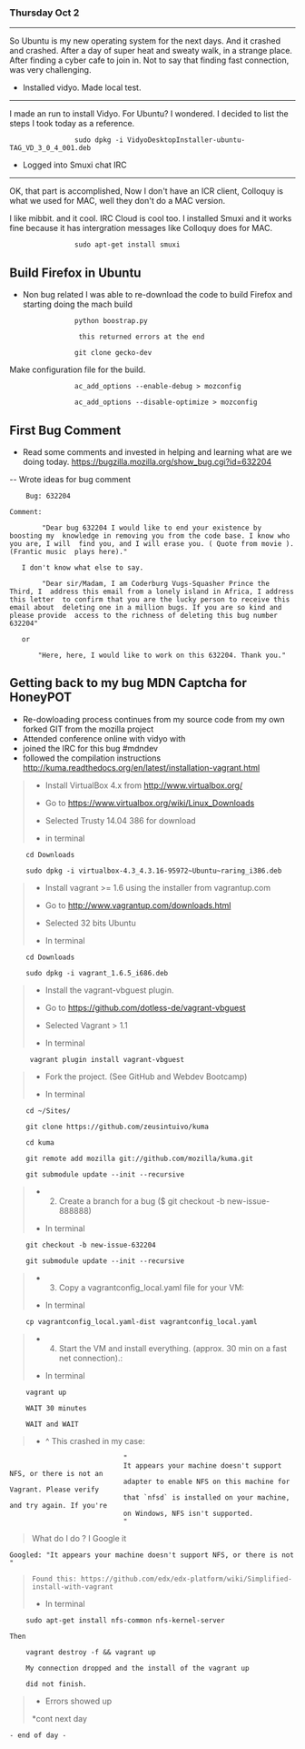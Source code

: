 ### Thursday Oct 2
   ---------------
So Ubuntu is my new operating system for the next days. And it crashed and crashed. After a day of super heat and sweaty walk, in a strange place. After finding a cyber cafe to join in. Not to say that finding fast connection, was very challenging. 

- Installed vidyo. Made local test. 
------
I made an run to install Vidyo. For  Ubuntu? I wondered. 
I decided to list the steps I took today as a reference. 


~~~
                sudo dpkg -i VidyoDesktopInstaller-ubuntu-TAG_VD_3_0_4_001.deb
~~~

- Logged into Smuxi chat IRC 
--------
OK, that part is accomplished, Now I don't have an ICR client, Colloquy is what we used for MAC, well they don't do a MAC version. 

I like mibbit. and it cool. IRC Cloud is cool too. I installed Smuxi and it works fine because it has intergration messages like Colloquy does for MAC.

~~~
                sudo apt-get install smuxi
~~~

Build Firefox in Ubuntu
-------

- Non bug related I was able to re-download the code to build Firefox and starting doing the mach build
~~~
                python boostrap.py
~~~
                     this returned errors at the end
~~~
                git clone gecko-dev
~~~
Make configuration file for the build. 
~~~
                ac_add_options --enable-debug > mozconfig 

                ac_add_options --disable-optimize > mozconfig
~~~
            
First Bug Comment
------            
- Read some comments and invested in helping and learning what are we doing today.
https://bugzilla.mozilla.org/show_bug.cgi?id=632204

-- Wrote ideas for bug comment
```
    Bug: 632204
```
    Comment:
```
        "Dear bug 632204 I would like to end your existence by boosting my  knowledge in removing you from the code base. I know who you are, I will  find you, and I will erase you. ( Quote from movie ). (Frantic music  plays here)." 
```
       

       I don't know what else to say. 

       
```
        "Dear sir/Madam, I am Coderburg Vugs-Squasher Prince the Third, I  address this email from a lonely island in Africa, I address this letter  to confirm that you are the lucky person to receive this email about  deleting one in a million bugs. If you are so kind and please provide  access to the richness of deleting this bug number 632204" 
```
       

       

       or

       
```
       "Here, here, I would like to work on this 632204. Thank you."
```
       
Getting back to my bug MDN Captcha for HoneyPOT
-----  

- Re-dowloading process continues from my source code from my own forked GIT  from the mozilla project
- Attended conference online with vidyo with 
- joined the IRC for this bug #mdndev 
- followed the compilation instructions  http://kuma.readthedocs.org/en/latest/installation-vagrant.html


> -   Install VirtualBox 4.x from http://www.virtualbox.org/
>
> -  Go to https://www.virtualbox.org/wiki/Linux_Downloads
>
> -   Selected Trusty 14.04 386 for download
>
> -   in terminal 
>
> 
~~~
    cd Downloads

    sudo dpkg -i virtualbox-4.3_4.3.16-95972~Ubuntu~raring_i386.deb
~~~
> -    Install vagrant >= 1.6 using the installer from vagrantup.com
>
> -  Go to http://www.vagrantup.com/downloads.html
>
> -   Selected 32 bits Ubuntu 
>
> -    In terminal 
>
~~~
    cd Downloads

    sudo dpkg -i vagrant_1.6.5_i686.deb 
~~~
> -    Install the vagrant-vbguest plugin.
> 
> -   Go to https://github.com/dotless-de/vagrant-vbguest
>
> -    Selected Vagrant > 1.1
>
> -   In terminal
~~~
     vagrant plugin install vagrant-vbguest
~~~
> -    Fork the project. (See GitHub and Webdev Bootcamp)
>
> -   In terminal 
~~~
    cd ~/Sites/ 

    git clone https://github.com/zeusintuivo/kuma

    cd kuma

    git remote add mozilla git://github.com/mozilla/kuma.git

    git submodule update --init --recursive
~~~
>
>  -  2. Create a branch for a bug ($ git checkout -b new-issue-888888)
>
> -    In terminal 
~~~
    git checkout -b new-issue-632204

    git submodule update --init --recursive
~~~
>
> -    3. Copy a vagrantconfig_local.yaml file for your VM:
>
> -    In terminal 
>
~~~
    cp vagrantconfig_local.yaml-dist vagrantconfig_local.yaml
~~~
>
> -    4. Start the VM and install everything. (approx. 30 min on a fast net connection).:
>
> -    In terminal 
~~~
    vagrant up
~~~
```
    WAIT 30 minutes

    WAIT and WAIT
```
> -    ^ This crashed in my case:
~~~
                            "
                            It appears your machine doesn't support NFS, or there is not an
                            adapter to enable NFS on this machine for Vagrant. Please verify
                            that `nfsd` is installed on your machine, and try again. If you're
                            on Windows, NFS isn't supported.
                            "
~~~
>
> What do I do ? I Google it 

~~~ 
Googled: "It appears your machine doesn't support NFS, or there is not "
~~~
>
>
>     Found this: https://github.com/edx/edx-platform/wiki/Simplified-install-with-vagrant
>
> -   In terminal
~~~
    sudo apt-get install nfs-common nfs-kernel-server
~~~
    Then
~~~
    vagrant destroy -f && vagrant up
~~~
```
    My connection dropped and the install of the vagrant up

    did not finish.
````
>    - Errors showed up
>
>    *cont next day

~~~
- end of day -
~~~